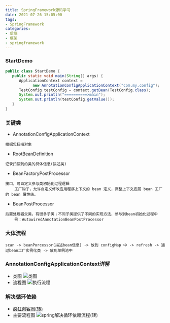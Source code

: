 ```yaml
---
title: SpringFramework源码学习
date: 2021-07-26 15:05:00
tags:
- SpringFramework
categories:
- 后端
- 框架
- springframework
---
```


### StartDemo
```java
public class StartDemo {
   public static void main(String[] args) {
      ApplicationContext context =
            new AnnotationConfigApplicationContext("com.my.config");
      TestConfig testConfig = context.getBean(TestConfig.class);
      System.out.println("==========>main");
      System.out.println(testConfig.getValue());
   }
}
```
### 关键类
- AnnotationConfigApplicationContext
```text
根据包扫描对象
```
- RootBeanDefinition
```text
记录扫描到的类的具体信息(描述类)
```
- BeanFactoryPostProcessor
```text
接口，可自定义参与类初始化过程逻辑
	工厂钩子，允许自定义修改应用程序上下文的 bean 定义，调整上下文底层 bean 工厂的 bean 属性值。
```
- BeanPostProcessor
```text
后置处理器父类，有很多子类；不同子类提供了不同的实现方法，参与到bean初始化过程中
	例：AutowiredAnnotationBeanPostProcessor
```
### 大体流程
```textmate
scan -> beanPorcessor(描述bean信息) -> 放到 configMap 中 -> refresh -> 通过bean工厂实例化类 -> 放到单例池中
```
### AnnotationConfigApplicationContext详解
- 类图
  ![类图](https://img-blog.csdnimg.cn/20210706100541307.png?x-oss-process=image/watermark,type_ZmFuZ3poZW5naGVpdGk,shadow_10,text_aHR0cHM6Ly9ibG9nLmNzZG4ubmV0L0Rlc3Ryb3llcl9EcmVhbQ==,size_16,color_FFFFFF,t_70#pic_center)
- 流程图
  ![执行流程](https://img-blog.csdnimg.cn/20210706100708794.png?x-oss-process=image/watermark,type_ZmFuZ3poZW5naGVpdGk,shadow_10,text_aHR0cHM6Ly9ibG9nLmNzZG4ubmV0L0Rlc3Ryb3llcl9EcmVhbQ==,size_16,color_FFFFFF,t_70#pic_center)


### 解决循环依赖
- [疯狂创客圈(转)](https://www.cnblogs.com/crazymakercircle/p/14465630.html)
- 主要流程图
  ![spring解决循环依赖流程(转)](https://gitee.com/im-fan/fan-pic/raw/master/images/spring%E5%BE%AA%E7%8E%AF%E4%BE%9D%E8%B5%96.png)
